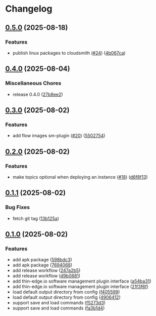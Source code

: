 # Changelog

## [0.5.0](https://github.com/thin-edge/tedge-oscar/compare/v0.4.0...v0.5.0) (2025-08-18)


### Features

* publish linux packages to cloudsmith ([#24](https://github.com/thin-edge/tedge-oscar/issues/24)) ([4b067ca](https://github.com/thin-edge/tedge-oscar/commit/4b067caf0c371dfce47485668829dd4095c79b86))

## [0.4.0](https://github.com/reubenmiller/tedge-oscar/compare/v0.3.0...v0.4.0) (2025-08-04)


### Miscellaneous Chores

* release 0.4.0 ([27b8ee2](https://github.com/reubenmiller/tedge-oscar/commit/27b8ee2e7ecf54743c275a2cbb9757992c06ce57))

## [0.3.0](https://github.com/reubenmiller/tedge-oscar/compare/v0.2.0...v0.3.0) (2025-08-02)


### Features

* add flow images sm-plugin ([#20](https://github.com/reubenmiller/tedge-oscar/issues/20)) ([5502754](https://github.com/reubenmiller/tedge-oscar/commit/5502754d1190024408e2d0590502ea07a37941c6))

## [0.2.0](https://github.com/reubenmiller/tedge-oscar/compare/v0.1.1...v0.2.0) (2025-08-02)


### Features

* make topics optional when deploying an instance ([#18](https://github.com/reubenmiller/tedge-oscar/issues/18)) ([d6f8f13](https://github.com/reubenmiller/tedge-oscar/commit/d6f8f1318622599b01151b7753e432d5a8ae7522))

## [0.1.1](https://github.com/reubenmiller/tedge-oscar/compare/v0.1.0...v0.1.1) (2025-08-02)


### Bug Fixes

* fetch git tag ([13b125a](https://github.com/reubenmiller/tedge-oscar/commit/13b125a556295767cab7ac2a5b2f1305faf837fc))

## [0.1.0](https://github.com/reubenmiller/tedge-oscar/compare/v0.0.6...v0.1.0) (2025-08-02)


### Features

* add apk package ([598bdc3](https://github.com/reubenmiller/tedge-oscar/commit/598bdc3bce7adb5d020b8a390e1888279e069aa0))
* add apk package ([7694068](https://github.com/reubenmiller/tedge-oscar/commit/769406809f79402fe60992a41a5eb1b482af4eef))
* add release workflow ([247a2b5](https://github.com/reubenmiller/tedge-oscar/commit/247a2b545f144a9312b8df8bc26f14076edd7ee7))
* add release workflow ([d9b0881](https://github.com/reubenmiller/tedge-oscar/commit/d9b0881d38e5298f51050796a7c913da59213699))
* add thin-edge.io software management plugin interface ([a54ba31](https://github.com/reubenmiller/tedge-oscar/commit/a54ba313cd90aafefbf36d07f04ea93a3fa9b93c))
* add thin-edge.io software management plugin interface ([21f3f6f](https://github.com/reubenmiller/tedge-oscar/commit/21f3f6f3d80c1972a3ae41f61c6747d39c970f7f))
* load default output directory from config ([f405599](https://github.com/reubenmiller/tedge-oscar/commit/f4055990c54b92e8098d1b1b070ff90febba36d6))
* load default output directory from config ([4906412](https://github.com/reubenmiller/tedge-oscar/commit/4906412c4906303de91ed5d98378e61f9e69d932))
* support save and load commands ([f5273d3](https://github.com/reubenmiller/tedge-oscar/commit/f5273d35f1a25c2d2788aa270ea6c978480cce8a))
* support save and load commands ([fa3b1d4](https://github.com/reubenmiller/tedge-oscar/commit/fa3b1d490660b1a2147f717e4960e2eb92254ceb))
